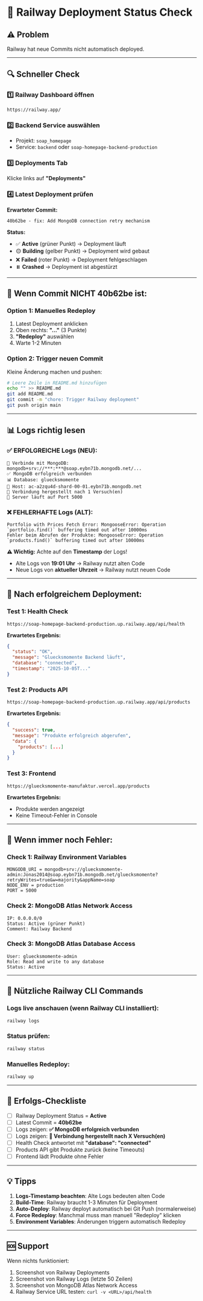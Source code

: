 # 🚂 Railway Deployment Status Check

## ⚠️ Problem
Railway hat neue Commits nicht automatisch deployed.

---

## 🔍 Schneller Check

### 1️⃣ **Railway Dashboard öffnen**
```
https://railway.app/
```

### 2️⃣ **Backend Service auswählen**
- Projekt: `soap_homepage`
- Service: `backend` oder `soap-homepage-backend-production`

### 3️⃣ **Deployments Tab**
Klicke links auf **"Deployments"**

### 4️⃣ **Latest Deployment prüfen**

**Erwarteter Commit:**
```
40b62be - fix: Add MongoDB connection retry mechanism
```

**Status:**
- ✅ **Active** (grüner Punkt) → Deployment läuft
- 🟡 **Building** (gelber Punkt) → Deployment wird gebaut
- ❌ **Failed** (roter Punkt) → Deployment fehlgeschlagen
- ⏸️ **Crashed** → Deployment ist abgestürzt

---

## 🔧 Wenn Commit NICHT 40b62be ist:

### Option 1: Manuelles Redeploy

1. Latest Deployment anklicken
2. Oben rechts: **"..."** (3 Punkte)
3. **"Redeploy"** auswählen
4. Warte 1-2 Minuten

### Option 2: Trigger neuen Commit

Kleine Änderung machen und pushen:
```bash
# Leere Zeile in README.md hinzufügen
echo "" >> README.md
git add README.md
git commit -m "chore: Trigger Railway deployment"
git push origin main
```

---

## 📊 Logs richtig lesen

### ✅ ERFOLGREICHE Logs (NEU):

```
🔄 Verbinde mit MongoDB: mongodb+srv://***:***@soap.eybn71b.mongodb.net/...
✅ MongoDB erfolgreich verbunden
📊 Database: gluecksmomente
🏢 Host: ac-a2zqu4d-shard-00-01.eybn71b.mongodb.net
🎯 Verbindung hergestellt nach 1 Versuch(en)
🚀 Server läuft auf Port 5000
```

### ❌ FEHLERHAFTE Logs (ALT):

```
Portfolio with Prices Fetch Error: MongooseError: Operation `portfolio.find()` buffering timed out after 10000ms
Fehler beim Abrufen der Produkte: MongooseError: Operation `products.find()` buffering timed out after 10000ms
```

**⚠️ Wichtig:** Achte auf den **Timestamp** der Logs!
- Alte Logs von **19:01 Uhr** → Railway nutzt alten Code
- Neue Logs von **aktueller Uhrzeit** → Railway nutzt neuen Code

---

## 🧪 Nach erfolgreichem Deployment:

### Test 1: Health Check
```
https://soap-homepage-backend-production.up.railway.app/api/health
```

**Erwartetes Ergebnis:**
```json
{
  "status": "OK",
  "message": "Gluecksmomente Backend läuft",
  "database": "connected",
  "timestamp": "2025-10-05T..."
}
```

### Test 2: Products API
```
https://soap-homepage-backend-production.up.railway.app/api/products
```

**Erwartetes Ergebnis:**
```json
{
  "success": true,
  "message": "Produkte erfolgreich abgerufen",
  "data": {
    "products": [...]
  }
}
```

### Test 3: Frontend
```
https://gluecksmomente-manufaktur.vercel.app/products
```

**Erwartetes Ergebnis:**
- Produkte werden angezeigt
- Keine Timeout-Fehler in Console

---

## 🚨 Wenn immer noch Fehler:

### Check 1: Railway Environment Variables
```
MONGODB_URI = mongodb+srv://gluecksmomente-admin:Jonas2014@soap.eybn71b.mongodb.net/gluecksmomente?retryWrites=true&w=majority&appName=soap
NODE_ENV = production
PORT = 5000
```

### Check 2: MongoDB Atlas Network Access
```
IP: 0.0.0.0/0
Status: Active (grüner Punkt)
Comment: Railway Backend
```

### Check 3: MongoDB Atlas Database Access
```
User: gluecksmomente-admin
Role: Read and write to any database
Status: Active
```

---

## 📝 Nützliche Railway CLI Commands

### Logs live anschauen (wenn Railway CLI installiert):
```bash
railway logs
```

### Status prüfen:
```bash
railway status
```

### Manuelles Redeploy:
```bash
railway up
```

---

## 🎯 Erfolgs-Checkliste

- [ ] Railway Deployment Status = **Active**
- [ ] Latest Commit = **40b62be**
- [ ] Logs zeigen: **✅ MongoDB erfolgreich verbunden**
- [ ] Logs zeigen: **🎯 Verbindung hergestellt nach X Versuch(en)**
- [ ] Health Check antwortet mit **"database": "connected"**
- [ ] Products API gibt Produkte zurück (keine Timeouts)
- [ ] Frontend lädt Produkte ohne Fehler

---

## 💡 Tipps

1. **Logs-Timestamp beachten**: Alte Logs bedeuten alten Code
2. **Build-Time**: Railway braucht 1-3 Minuten für Deployment
3. **Auto-Deploy**: Railway deployt automatisch bei Git Push (normalerweise)
4. **Force Redeploy**: Manchmal muss man manuell "Redeploy" klicken
5. **Environment Variables**: Änderungen triggern automatisch Redeploy

---

## 🆘 Support

Wenn nichts funktioniert:
1. Screenshot von Railway Deployments
2. Screenshot von Railway Logs (letzte 50 Zeilen)
3. Screenshot von MongoDB Atlas Network Access
4. Railway Service URL testen: `curl -v <URL>/api/health`
